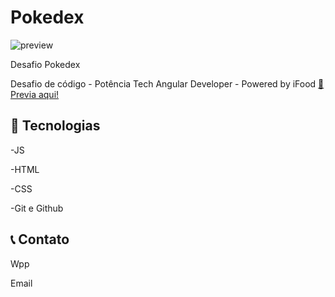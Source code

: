 # Pokedex

![preview](https://user-images.githubusercontent.com/65440846/235796073-cf9a176a-6a4e-4dce-9ab2-fffc634afa2e.png)



Desafio Pokedex

Desafio de código - Potência Tech Angular Developer - Powered by iFood 
[🔗 Previa aqui!](https://coach-wiki.github.io/pokedex/)



## 🔧 Tecnologias

-JS

-HTML

-CSS

-Git e Github

## 📞 Contato

Wpp 

Email

